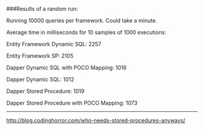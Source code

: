 ###Results of a random run:

Running 10000 queries per framework. Could take a minute.

Average time in milliseconds for 10 samples of 1000 executions:

Entity Framework Dynamic SQL:              2257

Entity Framework SP:                       2105

Dapper Dynamic SQL with POCO Mapping:      1016

Dapper Dynamic SQL:                        1012

Dapper Stored Procedure:                   1019

Dapper Stored Procedure with POCO Mapping: 1073

-----------------------------------

http://blog.codinghorror.com/who-needs-stored-procedures-anyways/
